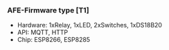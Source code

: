 ### AFE-Firmware type [T1]
- Hardware: 1xRelay, 1xLED, 2xSwitches, 1xDS18B20
- API: MQTT, HTTP
- Chip: ESP8266, ESP8285
